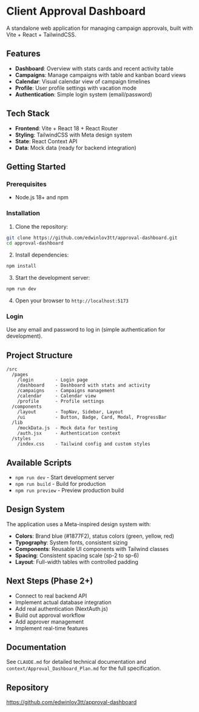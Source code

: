 # Client Approval Dashboard

A standalone web application for managing campaign approvals, built with Vite + React + TailwindCSS.

## Features

- **Dashboard**: Overview with stats cards and recent activity table
- **Campaigns**: Manage campaigns with table and kanban board views
- **Calendar**: Visual calendar view of campaign timelines
- **Profile**: User profile settings with vacation mode
- **Authentication**: Simple login system (email/password)

## Tech Stack

- **Frontend**: Vite + React 18 + React Router
- **Styling**: TailwindCSS with Meta design system
- **State**: React Context API
- **Data**: Mock data (ready for backend integration)

## Getting Started

### Prerequisites

- Node.js 18+ and npm

### Installation

1. Clone the repository:
```bash
git clone https://github.com/edwinlov3tt/approval-dashboard.git
cd approval-dashboard
```

2. Install dependencies:
```bash
npm install
```

3. Start the development server:
```bash
npm run dev
```

4. Open your browser to `http://localhost:5173`

### Login

Use any email and password to log in (simple authentication for development).

## Project Structure

```
/src
  /pages
    /login        - Login page
    /dashboard    - Dashboard with stats and activity
    /campaigns    - Campaigns management
    /calendar     - Calendar view
    /profile      - Profile settings
  /components
    /layout       - TopNav, Sidebar, Layout
    /ui           - Button, Badge, Card, Modal, ProgressBar
  /lib
    /mockData.js  - Mock data for testing
    /auth.jsx     - Authentication context
  /styles
    /index.css    - Tailwind config and custom styles
```

## Available Scripts

- `npm run dev` - Start development server
- `npm run build` - Build for production
- `npm run preview` - Preview production build

## Design System

The application uses a Meta-inspired design system with:

- **Colors**: Brand blue (#1877F2), status colors (green, yellow, red)
- **Typography**: System fonts, consistent sizing
- **Components**: Reusable UI components with Tailwind classes
- **Spacing**: Consistent spacing scale (sp-2 to sp-6)
- **Layout**: Full-width tables with controlled padding

## Next Steps (Phase 2+)

- Connect to real backend API
- Implement actual database integration
- Add real authentication (NextAuth.js)
- Build out approval workflow
- Add approver management
- Implement real-time features

## Documentation

See `CLAUDE.md` for detailed technical documentation and `context/Approval_Dashboard_Plan.md` for the full specification.

## Repository

https://github.com/edwinlov3tt/approval-dashboard
